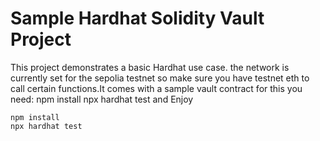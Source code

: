 # Sample Hardhat Solidity Vault Project

This project demonstrates a basic Hardhat use case. the network is currently set for the sepolia testnet so make sure you have testnet eth to call certain functions.It comes with a sample vault contract for this you need:
npm install
npx hardhat test and Enjoy

```shell
npm install
npx hardhat test
```
